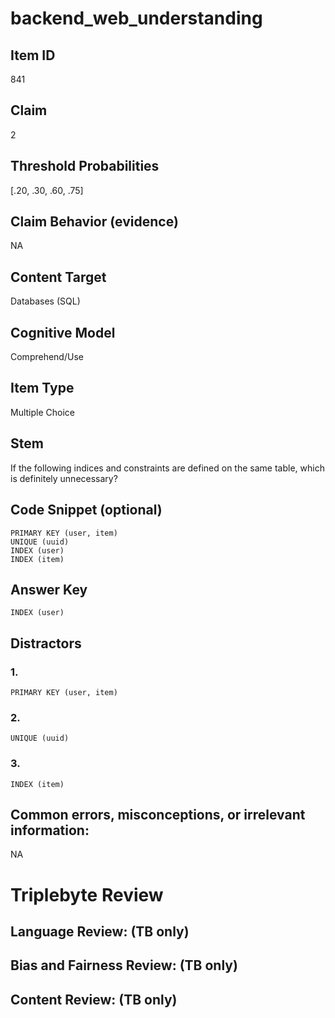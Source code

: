 # backend_web_understanding

## Item ID
841

## Claim
2

## Threshold Probabilities
[.20, .30, .60, .75]

## Claim Behavior (evidence)
NA

## Content Target
Databases (SQL)

## Cognitive Model
Comprehend/Use

## Item Type
Multiple Choice

## Stem
If the following indices and constraints are defined on the same table, which is definitely unnecessary?

## Code Snippet (optional)
```plain
PRIMARY KEY (user, item)
UNIQUE (uuid)
INDEX (user)
INDEX (item)
```

## Answer Key
`INDEX (user)`

## Distractors

### 1.
`PRIMARY KEY (user, item)`

### 2.
`UNIQUE (uuid)`

### 3.
`INDEX (item)`

## Common errors, misconceptions, or irrelevant information:
NA

# Triplebyte Review


## Language Review: (TB only)


## Bias and Fairness Review: (TB only)


## Content Review: (TB only)

